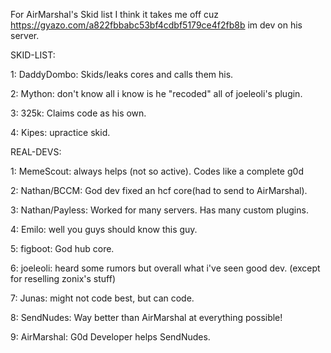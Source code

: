 For AirMarshal's Skid list I think it takes me off cuz https://gyazo.com/a822fbbabc53bf4cdbf5179ce4f2fb8b im dev on his server.

SKID-LIST:
 
 1: DaddyDombo: Skids/leaks cores and calls them his.
 
 2: Mython: don't know all i know is he "recoded" all of joeleoli's plugin.
 
 3: 325k: Claims code as his own.
 
 4: Kipes: upractice skid.

REAL-DEVS:

 1: MemeScout: always helps (not so active). Codes like a complete g0d
 
 2: Nathan/BCCM: God dev fixed an hcf core(had to send to AirMarshal).
 
 3: Nathan/Payless: Worked for many servers. Has many custom plugins.
 
 4: Emilo: well you guys should know this guy.
 
 5: figboot: God hub core.
 
 6: joeleoli: heard some rumors but overall what i've seen good dev. (except for reselling zonix's stuff)
 
 7: Junas: might not code best, but can code.
 
 8: SendNudes: Way better than AirMarshal at everything possible!
 
 9: AirMarshal: G0d Developer helps SendNudes.


